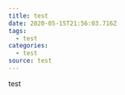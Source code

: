 ```yaml
---
title: test
date: 2020-05-15T21:56:03.716Z
tags:
  - test
categories:
  - test
source: test
---
```

test